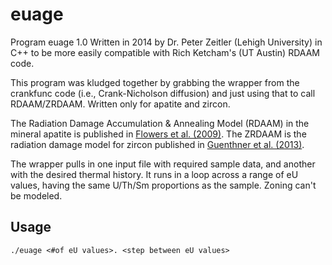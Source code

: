 # euage

Program euage 1.0
Written in 2014 by Dr. Peter Zeitler (Lehigh University) in C++ to be more easily compatible with Rich Ketcham's (UT Austin) RDAAM code.
	
This program was kludged together by grabbing the wrapper from the crankfunc code (i.e., Crank-Nicholson diffusion) and just using that to call RDAAM/ZRDAAM. 
Written only for apatite and zircon. 

The Radiation Damage Accumulation & Annealing Model (RDAAM) in the mineral apatite is published in [Flowers et al. (2009)](https://doi.org/10.1016/j.gca.2009.01.015). 
The ZRDAAM is the radiation damage model for zircon published in [Guenthner et al. (2013)](https://doi.org/10.2475/03.2013.01).

The wrapper pulls in one input file with required sample data, and another with the desired thermal history. It runs in a loop across a range of eU values, having the same U/Th/Sm proportions as the sample. Zoning can't be modeled.
	
## Usage

``` 
./euage <#of eU values>. <step between eU values>
```

